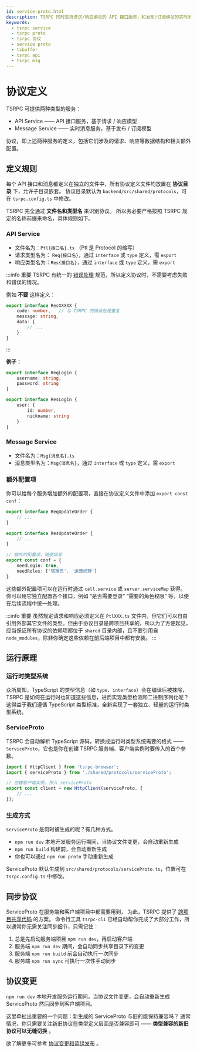 ```yaml
---
id: service-proto.html
description: TSRPC 同时支持请求/响应模型的 API 接口服务，和发布/订阅模型的实时消息服务。本节内容介绍如何用 TSRPC 来定义以上两种服务的协议，以及它们是如何工作的。
keywords:
  - tsrpc service
  - tsrpc proto
  - tsrpc 协议
  - service proto
  - tsbuffer
  - tsrpc api
  - tsrpc msg
---
```


# 协议定义

TSRPC 可提供两种类型的服务：
- API Service —— API 接口服务，基于请求 / 响应模型
- Message Service —— 实时消息服务，基于发布 / 订阅模型

协议，即上述两种服务的定义，包括它们涉及的请求、响应等数据结构和相关额外配置。

## 定义规则

每个 API 接口和消息都定义在独立的文件中，所有协议定义文件均放置在 **协议目录** 下，允许子目录嵌套。
协议目录默认为 `backend/src/shared/protocols`，可在 `tsrpc.config.ts` 中修改。

TSRPC 完全通过 **文件名和类型名** 来识别协议。
所以务必要严格按照 TSRPC 规定的名称前缀来命名，具体规则如下。

### API Service
- 文件名为：`Ptl{接口名}.ts` （Ptl 是 Protocol 的缩写）
- 请求类型名为： `Req{接口名}`，通过 `interface` 或 `type` 定义，需 `export`
- 响应类型名为：`Res{接口名}`，通过 `interface` 或 `type` 定义，需 `export`

:::info 重要
TSRPC 有统一的 [错误处理](../engineering/error.html) 规范，所以定义协议时，不需要考虑失败和错误的情况。

例如 **不要** 这样定义：

```ts
export interface ResXXXXX {
    code: number,   // 与 TSRPC 的错误处理重复
    message: string,
    data: {
        // ...
    }
}
```
:::

**例子：**
```ts title="PtlLogin.ts"
export interface ReqLogin {
    username: string,
    password: string
}

export interface ResLogin {
    user: {
        id: number,
        nickname: string
    }
}
```

### Message Service
- 文件名为：`Msg{消息名}.ts`
- 消息类型名为：`Msg{消息名}`，通过 `interface` 或 `type` 定义，需 `export`

### 额外配置项

你可以给每个服务增加额外的配置项，直接在协议定义文件中添加 `export const conf`：

```ts title="order/PtlUpdateOrder.ts"
export interface ReqUpdateOrder {
    // ...
}

export interface ResUpdateOrder {
    // ...
}

// 额外的配置项，随便填写
export const conf = {
    needLogin: true,
    needRoles: ['管理员', '运营经理']
}
```

这些额外配置项可以在运行时通过 `call.service` 或 `server.serviceMap` 获得。
你可以用它独立配置各个接口，例如 “是否需要登录” “需要的角色权限” 等，以便在后续流程中统一处理。

:::info 重要
虽然规定请求和响应必须定义在 `PtlXXX.ts` 文件内，但它们可以自由引用外部其它文件的类型。但由于协议目录是跨项目共享的，所以为了方便起见，应当保证所有协议的依赖项都位于 `shared` 目录内部，且不要引用自 `node_modules`，除非你确定这些依赖在前后端项目中都有安装。
:::

## 运行原理

### 运行时类型系统

众所周知，TypeScript 的类型信息（如 `type`、`interface`）会在编译后被抹除，TSRPC 是如何在运行时也知道这些信息，进而实现类型检测和二进制序列化呢？
这得益于我们遵循 TypeScript 类型标准，全新实现了一套独立、轻量的运行时类型系统。

### ServiceProto

TSRPC 会自动解析 TypeScript 源码，转换成运行时类型系统需要的格式 —— `ServiceProto`，它也是你在创建 TSRPC 服务端、客户端实例时要传入的首个参数。

```ts
import { HttpClient } from 'tsrpc-browser';
import { serviceProto } from './shared/protocols/serviceProto';

// 创建客户端实例，传入 serviceProto
export const client = new HttpClient(serviceProto, {
    // ...
});
```

### 生成方式
`ServiceProto` 是何时被生成的呢？有几种方式。

- `npm run dev` 本地开发服务运行期间，当协议文件变更，会自动重新生成
- `npm run build` 构建前，会自动重新生成
- 你也可以通过 `npm run proto` 手动重新生成

ServiceProto 默认生成到 `src/shared/protocols/serviceProto.ts`，位置可在 `tsrpc.config.ts` 中修改。

## 同步协议

ServiceProto 在服务端和客户端项目中都需要用到，
为此，TSRPC 提供了 [跨项目共享代码](../engineering/share-codes.html) 的方案。
命令行工具 `tsrpc-cli` 已经自动帮你完成了大部分工作，所以通常你无需关注同步细节，只需记住：

1. 总是先启动服务端项目 `npm run dev`，再启动客户端
1. 服务端 `npm run dev` 期间，会自动同步共享目录下的变更
1. 服务端 `npm run build` 前会自动执行一次同步
1. 服务端 `npm run sync` 可执行一次性手动同步

## 协议变更

`npm run dev` 本地开发服务运行期间，当协议文件变更，会自动重新生成 ServiceProto 然后同步到客户端项目。

这里牵扯出重要的一个问题：新生成的 ServiceProto 与旧的能保持兼容吗？
通常情况，你只需要关注新旧协议在类型定义层面是否兼容即可 ——
**类型兼容的新旧协议可以无缝切换** 。

欲了解更多可参考 [协议变更和蓝绿发布](deployment/proto-change.html) 。